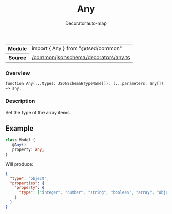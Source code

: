 
<header class="symbol-info-header"><h1 id="any">Any</h1><label class="symbol-info-type-label decorator">Decorator</label><label class="api-type-label auto-map" title="The data will be stored on the right place according to the type and collectionType (primitive or collection).">auto-map</label></header>
<!-- summary -->
<section class="symbol-info"><table class="is-full-width"><tbody><tr><th>Module</th><td><div class="lang-typescript"><span class="token keyword">import</span> { Any }&nbsp;<span class="token keyword">from</span>&nbsp;<span class="token string">"@tsed/common"</span></div></td></tr><tr><th>Source</th><td><a href="https://github.com/Romakita/ts-express-decorators/blob/v4.13.5/src//common/jsonschema/decorators/any.ts#L0-L0">/common/jsonschema/decorators/any.ts</a></td></tr></tbody></table></section>
<!-- overview -->


### Overview


<pre><code class="typescript-lang ">function <span class="token function">Any</span><span class="token punctuation">(</span>...types<span class="token punctuation">:</span> JSONSchema6TypeName<span class="token punctuation">[</span><span class="token punctuation">]</span><span class="token punctuation">)</span><span class="token punctuation">:</span> <span class="token punctuation">(</span>...parameters<span class="token punctuation">:</span> <span class="token keyword">any</span><span class="token punctuation">[</span><span class="token punctuation">]</span><span class="token punctuation">)</span> => <span class="token keyword">any</span><span class="token punctuation">;</span></code></pre>


<!-- Parameters -->

<!-- Description -->


### Description

Set the type of the array items.

## Example

```typescript
class Model {
   @Any()
   property: any;
}
```

Will produce:

```json
{
  "type": "object",
  "properties": {
    "property": {
      "type": ["integer", "number", "string", "boolean", "array", "object", "null"]
    }
  }
}
```

<!-- Members -->

